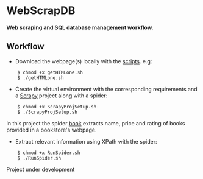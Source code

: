 # WebScrapDB

**Web scraping and SQL database management workflow.**

## Workflow
- Download the webpage(s) locally with the [scripts](https://github.com/enriquemondragon/WebScrapDB/tree/main/HTML). e.g:
```
    $ chmod +x getHTMLone.sh
    $ ./getHTMLone.sh
```

- Create the virtual environment with the corresponding requirements and a [Scrapy](https://scrapy.org/) project along with a spider:
```
    $ chmod +x ScrapyProjSetup.sh
    $ ./ScrapyProjSetup.sh
```
In this project the spider [book](bookstore/bookstore/spiders/book.py) extracts name, price and rating of books provided in a bookstore's webpage.

- Extract relevant information using XPath with the spider:
```
    $ chmod +x RunSpider.sh
    $ ./RunSpider.sh
```

Project under development